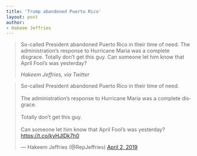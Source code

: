 ```yaml
---
title: 'Trump abandoned Puerto Rico'
layout: post
author:
- Hakeem Jeffries
---
```


> So-called President abandoned Puerto Rico in their time of need. The administration’s response to Hurricane Maria was a complete disgrace. Totally don’t get this guy. Can someone let him know that April Fool’s was yesterday?
>
> <cite>Hakeem Jeffries, via Twitter</cite>

<blockquote class="twitter-tweet"><p lang="en" dir="ltr">So-called President abandoned Puerto Rico in their time of need. <br><br>The administration’s response to Hurricane Maria was a complete disgrace.<br><br>Totally don’t get this guy.<br><br>Can someone let him know that April Fool’s was yesterday? <a href="https://t.co/kyHJIDk7h0">https://t.co/kyHJIDk7h0</a></p>&mdash; Hakeem Jeffries (@RepJeffries) <a href="https://twitter.com/RepJeffries/status/1113109453405085702?ref_src=twsrc%5Etfw">April 2, 2019</a></blockquote> <script async src="https://platform.twitter.com/widgets.js" charset="utf-8"></script>
